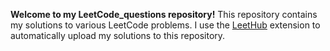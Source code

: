 **Welcome to my LeetCode_questions repository!** This repository contains my solutions to various LeetCode problems. I use the [LeetHub](https://github.com/QasimWani/LeetHub) extension to automatically upload my solutions to this repository.
